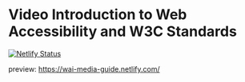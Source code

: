# Video Introduction to Web Accessibility and W3C Standards

[![Netlify Status](https://api.netlify.com/api/v1/badges/215f8211-14bf-4a05-8e41-38378c622b9a/deploy-status)](https://app.netlify.com/sites/wai-media-guide/deploys)

preview: https://wai-media-guide.netlify.com/